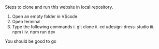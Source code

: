 Steps to clone and run this website in local repository.

1. Open an empty folder in VScode
2. Open terminal
3. Type the following commands
    i. git clone
   ii. cd udesign-dress-studio
  iii. npm i
   iv. npm run dev

You should be good to go
